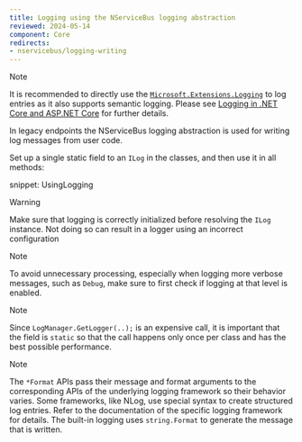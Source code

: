 ```yaml
---
title: Logging using the NServiceBus logging abstraction
reviewed: 2024-05-14
component: Core
redirects:
- nservicebus/logging-writing
---
```


> [!Note]
> It is recommended to directly use the [`Microsoft.Extensions.Logging`](https://learn.microsoft.com/en-us/dotnet/core/extensions/logging/) to log entries as it also supports semantic logging. Please see [Logging in .NET Core and ASP.NET Core](https://learn.microsoft.com/en-us/aspnet/core/fundamentals/logging/) for further details.

In legacy endpoints the NServiceBus logging abstraction is used for writing log messages from user code.

Set up a single static field to an `ILog` in the classes, and then use it in all methods:

snippet: UsingLogging

> [!WARNING]
> Make sure that logging is correctly initialized before resolving the `ILog` instance. Not doing so can result in a logger using an incorrect configuration

> [!NOTE]
> To avoid unnecessary processing, especially when logging more verbose messages, such as `Debug`, make sure to first check if logging at that level is enabled.

> [!NOTE]
> Since `LogManager.GetLogger(..);` is an expensive call, it is important that the field is `static` so that the call happens only once per class and has the best possible performance.

> [!NOTE]
> The `*Format` APIs pass their message and format arguments to the corresponding APIs of the underlying logging framework so their behavior varies. Some frameworks, like NLog, use special syntax to create structured log entries. Refer to the documentation of the specific logging framework for details. The built-in logging uses `string.Format` to generate the message that is written.
